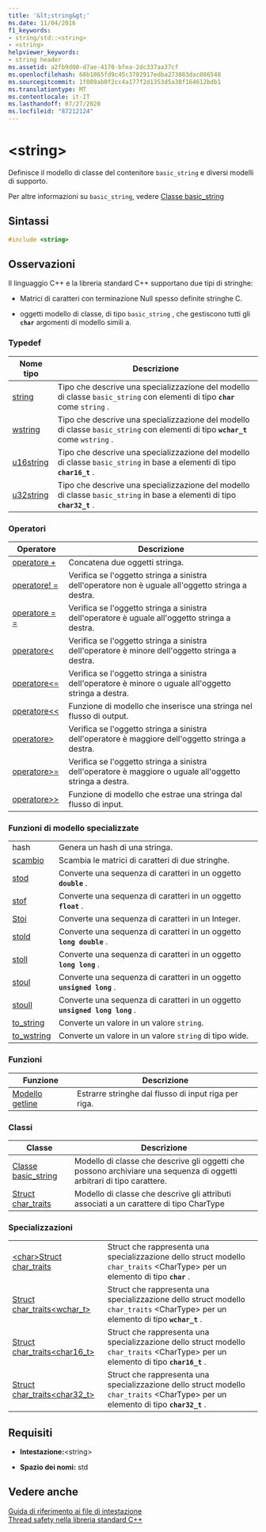 ```yaml
---
title: '&lt;string&gt;'
ms.date: 11/04/2016
f1_keywords:
- string/std::<string>
- <string>
helpviewer_keywords:
- string header
ms.assetid: a2fb9d00-d7ae-4170-bfea-2dc337aa37cf
ms.openlocfilehash: 68b1865fd9c45c3782917edba273083dac086548
ms.sourcegitcommit: 1f009ab0f2cc4a177f2d1353d5a38f164612bdb1
ms.translationtype: MT
ms.contentlocale: it-IT
ms.lasthandoff: 07/27/2020
ms.locfileid: "87212124"
---
```

# <a name="ltstringgt"></a>&lt;string&gt;

Definisce il modello di classe del contenitore `basic_string` e diversi modelli di supporto.

Per altre informazioni su `basic_string`, vedere [Classe basic_string](../standard-library/basic-string-class.md)

## <a name="syntax"></a>Sintassi

```cpp
#include <string>
```

## <a name="remarks"></a>Osservazioni

Il linguaggio C++ e la libreria standard C++ supportano due tipi di stringhe:

- Matrici di caratteri con terminazione Null spesso definite stringhe C.

- oggetti modello di classe, di tipo `basic_string` , che gestiscono tutti gli **`char`** argomenti di modello simili a.

### <a name="typedefs"></a>Typedef

|Nome tipo|Descrizione|
|-|-|
|[string](../standard-library/string-typedefs.md#string)|Tipo che descrive una specializzazione del modello di classe `basic_string` con elementi di tipo **`char`** come `string` .|
|[wstring](../standard-library/string-typedefs.md#wstring)|Tipo che descrive una specializzazione del modello di classe `basic_string` con elementi di tipo **`wchar_t`** come `wstring` .|
|[u16string](../standard-library/string-typedefs.md#u16string)|Tipo che descrive una specializzazione del modello di classe `basic_string` in base a elementi di tipo **`char16_t`** .|
|[u32string](../standard-library/string-typedefs.md#u32string)|Tipo che descrive una specializzazione del modello di classe `basic_string` in base a elementi di tipo **`char32_t`** .|

### <a name="operators"></a>Operatori

|Operatore|Descrizione|
|-|-|
|[operatore +](../standard-library/string-operators.md#op_add)|Concatena due oggetti stringa.|
|[operatore! =](../standard-library/string-operators.md#op_neq)|Verifica se l'oggetto stringa a sinistra dell'operatore non è uguale all'oggetto stringa a destra.|
|[operatore = =](../standard-library/string-operators.md#op_eq_eq)|Verifica se l'oggetto stringa a sinistra dell'operatore è uguale all'oggetto stringa a destra.|
|[operatore<](../standard-library/string-operators.md#op_lt)|Verifica se l'oggetto stringa a sinistra dell'operatore è minore dell'oggetto stringa a destra.|
|[operatore<=](../standard-library/string-operators.md#op_lt_eq)|Verifica se l'oggetto stringa a sinistra dell'operatore è minore o uguale all'oggetto stringa a destra.|
|[operatore<\<](../standard-library/string-operators.md#op_lt_lt)|Funzione di modello che inserisce una stringa nel flusso di output.|
|[operatore>](../standard-library/string-operators.md#op_gt)|Verifica se l'oggetto stringa a sinistra dell'operatore è maggiore dell'oggetto stringa a destra.|
|[operatore>=](../standard-library/string-operators.md#op_gt_eq)|Verifica se l'oggetto stringa a sinistra dell'operatore è maggiore o uguale all'oggetto stringa a destra.|
|[operatore>>](../standard-library/string-operators.md#op_gt_gt)|Funzione di modello che estrae una stringa dal flusso di input.|

### <a name="specialized-template-functions"></a>Funzioni di modello specializzate

|||
|-|-|
|hash|Genera un hash di una stringa.|
|[scambio](../standard-library/string-functions.md#swap)|Scambia le matrici di caratteri di due stringhe.|
|[stod](../standard-library/string-functions.md#stod)|Converte una sequenza di caratteri in un oggetto **`double`** .|
|[stof](../standard-library/string-functions.md#stof)|Converte una sequenza di caratteri in un oggetto **`float`** .|
|[Stoi](../standard-library/string-functions.md#stoi)|Converte una sequenza di caratteri in un Integer.|
|[stold](../standard-library/string-functions.md#stold)|Converte una sequenza di caratteri in un oggetto **`long double`** .|
|[stoll](../standard-library/string-functions.md#stoll)|Converte una sequenza di caratteri in un oggetto **`long long`** .|
|[stoul](../standard-library/string-functions.md#stoul)|Converte una sequenza di caratteri in un oggetto **`unsigned long`** .|
|[stoull](../standard-library/string-functions.md#stoull)|Converte una sequenza di caratteri in un oggetto **`unsigned long long`** .|
|[to_string](../standard-library/string-functions.md#to_string)|Converte un valore in un valore `string`.|
|[to_wstring](../standard-library/string-functions.md#to_wstring)|Converte un valore in un valore `string` di tipo wide.|

### <a name="functions"></a>Funzioni

|Funzione|Descrizione|
|-|-|
|[Modello getline](../standard-library/string-functions.md#getline)|Estrarre stringhe dal flusso di input riga per riga.|

### <a name="classes"></a>Classi

|Classe|Descrizione|
|-|-|
|[Classe basic_string](../standard-library/basic-string-class.md)|Modello di classe che descrive gli oggetti che possono archiviare una sequenza di oggetti arbitrari di tipo carattere.|
|[Struct char_traits](../standard-library/char-traits-struct.md)|Modello di classe che descrive gli attributi associati a un carattere di tipo CharType|

### <a name="specializations"></a>Specializzazioni

|||
|-|-|
|[\<char>Struct char_traits](../standard-library/char-traits-char-struct.md)|Struct che rappresenta una specializzazione dello struct modello `char_traits` \<CharType> per un elemento di tipo **`char`** .|
|[Struct char_traits<wchar_t>](../standard-library/char-traits-wchar-t-struct.md)|Struct che rappresenta una specializzazione dello struct modello `char_traits` \<CharType> per un elemento di tipo **`wchar_t`** .|
|[Struct char_traits<char16_t>](../standard-library/char-traits-char16-t-struct.md)|Struct che rappresenta una specializzazione dello struct modello `char_traits` \<CharType> per un elemento di tipo **`char16_t`** .|
|[Struct char_traits<char32_t>](../standard-library/char-traits-char32-t-struct.md)|Struct che rappresenta una specializzazione dello struct modello `char_traits` \<CharType> per un elemento di tipo **`char32_t`** .|

## <a name="requirements"></a>Requisiti

- **Intestazione:**\<string>

- **Spazio dei nomi:** std

## <a name="see-also"></a>Vedere anche

[Guida di riferimento ai file di intestazione](../standard-library/cpp-standard-library-header-files.md)\
[Thread safety nella libreria standard C++](../standard-library/thread-safety-in-the-cpp-standard-library.md)
